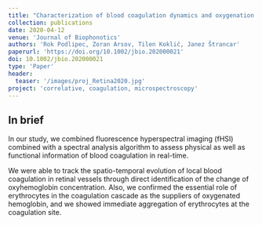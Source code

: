 ```yaml
---
title: "Characterization of blood coagulation dynamics and oxygenation in ex-vivo retinal vessels by fluorescence hyperspectral imaging"
collection: publications
date: 2020-04-12
venue: 'Journal of Biophonotics'
authors: 'Rok Podlipec, Zoran Arsov, Tilen Koklič, Janez Štrancar'
paperurl: 'https://doi.org/10.1002/jbio.202000021'
doi: 10.1002/jbio.202000021
type: 'Paper'
header:
  teaser: '/images/proj_Retina2020.jpg'
project: 'correlative, coagulation, microspectroscopy'
---
```



In brief 
--------

In our study, we combined fluorescence hyperspectral imaging (fHSI) combined with a 
spectral analysis algorithm to assess physical as well as functional information of blood coagulation 
in real-time. 

We were able to track the spatio-temporal evolution of local blood coagulation in retinal vessels through direct 
identification of the change of oxyhemoglobin concentration. Also, we 
confirmed the essential role of erythrocytes in the coagulation cascade as the suppliers of 
oxygenated hemoglobin, and we showed immediate aggregation of erythrocytes at the coagulation site. 



